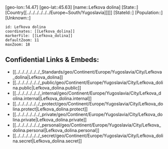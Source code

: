 ﻿---
location: [45.63,14.47]
mapzoom: [7,12] 
mapmarker: city 
type: City
tags:
- geo/City


SpocWebEntityId: 31912
isDeleted: false
confidential: public

---
[geo-lon::14.47]
[geo-lat::45.63]
[name::Lefkova dolina]
[State::]
[Country[[../../../../../../Europe~South/Yugoslavia]]]]]
[StateId::]
[Population::]
[Unknown::]


```leaflet
id: Lefkova dolina
coordinates: [[Lefkova_dolina]]
markerFile: [[Lefkova_dolina]]
defaultZoom: 11 
maxZoom: 18
```


## Confidential Links & Embeds: 
- [[../../../../../../_Standards/geo/Continent/Europe/Yugoslavia/City/Lefkova_dolina|Lefkova_dolina]] 
- [[../../../../../../_public/geo/Continent/Europe/Yugoslavia/City/Lefkova_dolina.public|Lefkova_dolina.public]] 
- [[../../../../../../_internal/geo/Continent/Europe/Yugoslavia/City/Lefkova_dolina.internal|Lefkova_dolina.internal]] 
- [[../../../../../../_protect/geo/Continent/Europe/Yugoslavia/City/Lefkova_dolina.protect|Lefkova_dolina.protect]] 
- [[../../../../../../_private/geo/Continent/Europe/Yugoslavia/City/Lefkova_dolina.private|Lefkova_dolina.private]] 
- [[../../../../../../_personal/geo/Continent/Europe/Yugoslavia/City/Lefkova_dolina.personal|Lefkova_dolina.personal]] 
- [[../../../../../../_secret/geo/Continent/Europe/Yugoslavia/City/Lefkova_dolina.secret|Lefkova_dolina.secret]] 
